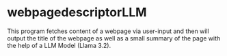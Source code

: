 # webpagedescriptorLLM
This program fetches content of a webpage via user-input and then will output the title of the webpage as well as a small summary of the page with the help of a LLM Model (Llama 3.2).
